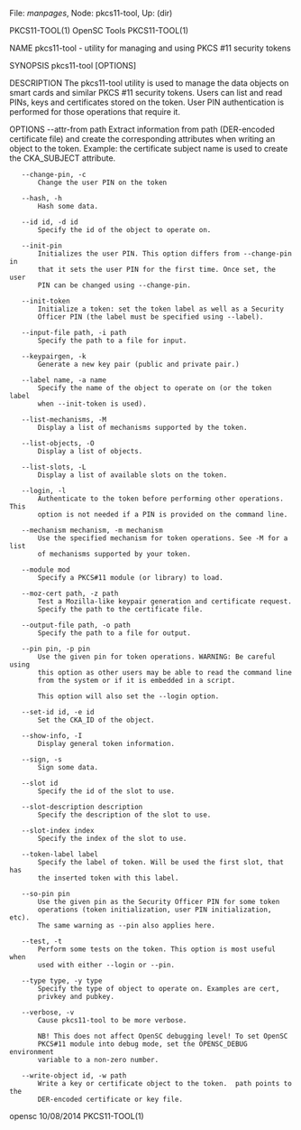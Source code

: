 File: *manpages*,  Node: pkcs11-tool,  Up: (dir)

PKCS11-TOOL(1)                   OpenSC Tools                   PKCS11-TOOL(1)



NAME
       pkcs11-tool - utility for managing and using PKCS #11 security tokens

SYNOPSIS
       pkcs11-tool [OPTIONS]

DESCRIPTION
       The pkcs11-tool utility is used to manage the data objects on smart
       cards and similar PKCS #11 security tokens. Users can list and read
       PINs, keys and certificates stored on the token. User PIN
       authentication is performed for those operations that require it.

OPTIONS
       --attr-from path
           Extract information from path (DER-encoded certificate file) and
           create the corresponding attributes when writing an object to the
           token. Example: the certificate subject name is used to create the
           CKA_SUBJECT attribute.

       --change-pin, -c
           Change the user PIN on the token

       --hash, -h
           Hash some data.

       --id id, -d id
           Specify the id of the object to operate on.

       --init-pin
           Initializes the user PIN. This option differs from --change-pin in
           that it sets the user PIN for the first time. Once set, the user
           PIN can be changed using --change-pin.

       --init-token
           Initialize a token: set the token label as well as a Security
           Officer PIN (the label must be specified using --label).

       --input-file path, -i path
           Specify the path to a file for input.

       --keypairgen, -k
           Generate a new key pair (public and private pair.)

       --label name, -a name
           Specify the name of the object to operate on (or the token label
           when --init-token is used).

       --list-mechanisms, -M
           Display a list of mechanisms supported by the token.

       --list-objects, -O
           Display a list of objects.

       --list-slots, -L
           Display a list of available slots on the token.

       --login, -l
           Authenticate to the token before performing other operations. This
           option is not needed if a PIN is provided on the command line.

       --mechanism mechanism, -m mechanism
           Use the specified mechanism for token operations. See -M for a list
           of mechanisms supported by your token.

       --module mod
           Specify a PKCS#11 module (or library) to load.

       --moz-cert path, -z path
           Test a Mozilla-like keypair generation and certificate request.
           Specify the path to the certificate file.

       --output-file path, -o path
           Specify the path to a file for output.

       --pin pin, -p pin
           Use the given pin for token operations. WARNING: Be careful using
           this option as other users may be able to read the command line
           from the system or if it is embedded in a script.

           This option will also set the --login option.

       --set-id id, -e id
           Set the CKA_ID of the object.

       --show-info, -I
           Display general token information.

       --sign, -s
           Sign some data.

       --slot id
           Specify the id of the slot to use.

       --slot-description description
           Specify the description of the slot to use.

       --slot-index index
           Specify the index of the slot to use.

       --token-label label
           Specify the label of token. Will be used the first slot, that has
           the inserted token with this label.

       --so-pin pin
           Use the given pin as the Security Officer PIN for some token
           operations (token initialization, user PIN initialization, etc).
           The same warning as --pin also applies here.

       --test, -t
           Perform some tests on the token. This option is most useful when
           used with either --login or --pin.

       --type type, -y type
           Specify the type of object to operate on. Examples are cert,
           privkey and pubkey.

       --verbose, -v
           Cause pkcs11-tool to be more verbose.

           NB! This does not affect OpenSC debugging level! To set OpenSC
           PKCS#11 module into debug mode, set the OPENSC_DEBUG environment
           variable to a non-zero number.

       --write-object id, -w path
           Write a key or certificate object to the token.  path points to the
           DER-encoded certificate or key file.



opensc                            10/08/2014                    PKCS11-TOOL(1)

